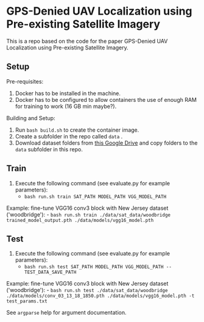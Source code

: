 # GPS-Denied UAV Localization using Pre-existing Satellite Imagery

This is a repo based on the code for the paper GPS-Denied UAV Localization using Pre-existing Satellite Imagery.

## Setup

Pre-requisites: 
1. Docker has to be installed in the machine.
2. Docker has to be configured to allow containers the use of enough RAM for training to work (16 GB min maybe?).

Building and Setup:
1. Run `bash build.sh` to create the container image.
2. Create a subfolder in the repo called `data` .
2. Download dataset folders from [this Google Drive](https://drive.google.com/drive/folders/1sscpYCZXCRUWKl9eUDQGz-DZQLo3HeDe?usp=sharing) and copy folders to the `data` subfolder in this repo.

## Train
1. Execute the following command (see evaluate.py for example parameters):
	- `bash run.sh train SAT_PATH MODEL_PATH VGG_MODEL_PATH`

Example: fine-tune VGG16 conv3 block with New Jersey dataset ('woodbridge'):
	- `bash run.sh train ./data/sat_data/woodbridge trained_model_output.pth ./data/models/vgg16_model.pth`

## Test
1. Execute the following command (see evaluate.py for example parameters):
	- `bash run.sh test SAT_PATH MODEL_PATH VGG_MODEL_PATH --TEST_DATA_SAVE_PATH`

Example: fine-tune VGG16 conv3 block with New Jersey dataset ('woodbridge'):
	- `bash run.sh test ./data/sat_data/woodbridge ./data/models/conv_03_13_18_1850.pth ./data/models/vgg16_model.pth -t test_params.txt`

See `argparse` help for argument documentation.
